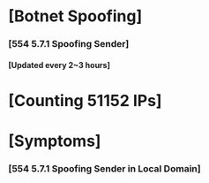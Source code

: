 # [Botnet Spoofing]
### [554 5.7.1 Spoofing Sender]
#### [Updated every 2~3 hours]

# [Counting 51152 IPs]

# [Symptoms] 
###   [554 5.7.1 Spoofing Sender in Local Domain]
